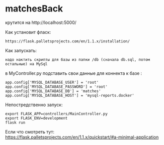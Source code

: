 # matchesBack

крутится на http://localhost:5000/


Как установит фласк: 

    https://flask.palletsprojects.com/en/1.1.x/installation/

Как запускать:

    надо нактить скрипты для базы из папки /db (сначала db.sql, потом остальные) на MySql

    

в MyController.py подставить свои данные для коннекта к базе :

    app.config['MYSQL_DATABASE_USER'] = 'root'
    app.config['MYSQL_DATABASE_PASSWORD'] = 'root'
    app.config['MYSQL_DATABASE_DB'] = 'matches'
    app.config['MYSQL_DATABASE_HOST'] = 'mysql-reports.docker'


Непостредственно запуск:

    export FLASK_APP=controllers/MainController.py
    export FLASK_ENV=development
    flask run

Если что смотреть тут: https://flask.palletsprojects.com/en/1.1.x/quickstart/#a-minimal-application
